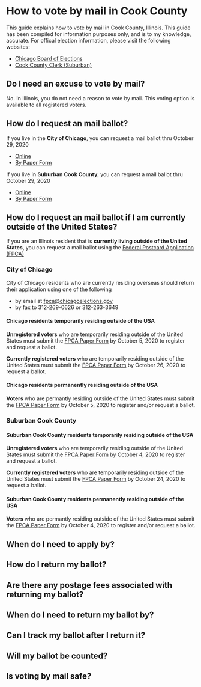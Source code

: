 # How to vote by mail in Cook County

This guide explains how to vote by mail in Cook County, Illinois. This guide has been compiled for information purposes only, and is to my knowledge, accurate. For offical election information, please visit the following websites:
* [Chicago Board of Elections](https://chicagoelections.gov/en/vote-by-mail.html)
* [Cook County Clerk (Suburban)](https://www.cookcountyclerk.com/agency/vote-mail)


## Do I need an excuse to vote by mail?

No. In Illinois, you do not need a reason to vote by mail. This voting option is available to all registered voters.

## How do I request an mail ballot?

If you live in the **City of Chicago**, you can request a mail ballot thru October 29, 2020
* [Online](https://www.chicagoelections.gov/en/vote-by-mail-application.html)
* [By Paper Form](https://app.chicagoelections.com/Documents/general/G2020-Vote-By-Mail-Application-English.pdf)
  
If you live in **Suburban Cook County**, you can request a mail ballot thru October 29, 2020
* [Online](https://mailvoting.cookcountyclerkil.gov/)
* [By Paper Form](https://www.cookcountyclerk.com/sites/default/files/pdfs/MB%20App%2011-2020_EN.pdf)

## How do I request an mail ballot if I am currently outside of the United States?

If you are an Illinois resident that is **currently living outside of the United States**, you can request a mail ballot using the [Federal Postcard Application (FPCA)](https://app.chicagoelections.com/documents/general/FPCA-Federal-Post-Card-Application.pdf)

### City of Chicago

City of Chicago residents who are currently residing overseas should return their application using one of the following
* by email at fpca@chicagoelections.gov
* by fax to 312-269-0626 or 312-263-3649

#### Chicago residents temporarily residing outside of the USA
**Unregistered voters** who are temporarily residing outside of the United States must submit the [FPCA Paper Form](https://app.chicagoelections.com/documents/general/FPCA-Federal-Post-Card-Application.pdf) by October 5, 2020 to register and request a ballot.

**Currently registered voters** who are temporarily residing outside of the United States must submit the [FPCA Paper Form](https://app.chicagoelections.com/documents/general/FPCA-Federal-Post-Card-Application.pdf) by October 26, 2020 to request a ballot.

#### Chicago residents permanently residing outside of the USA
**Voters** who are permantly residing outside of the United States must submit the [FPCA Paper Form](https://app.chicagoelections.com/documents/general/FPCA-Federal-Post-Card-Application.pdf) by October 5, 2020 to register and/or request a ballot.

### Suburban Cook County 

#### Suburban Cook County residents temporarily residing outside of the USA
**Unregistered voters** who are temporarily residing outside of the United States must submit the [FPCA Paper Form](https://www.cookcountyclerk.com/publications/federal-post-card-application) by October 4, 2020 to register and request a ballot.

**Currently registered voters** who are temporarily residing outside of the United States must submit the [FPCA Paper Form](https://www.cookcountyclerk.com/publications/federal-post-card-application) by October 24, 2020 to request a ballot.

#### Suburban Cook County residents permanently residing outside of the USA
**Voters** who are permantly residing outside of the United States must submit the [FPCA Paper Form](https://www.cookcountyclerk.com/publications/federal-post-card-application) by October 4, 2020 to register and/or request a ballot.

## When do I need to apply by?

## How do I return my ballot?

## Are there any postage fees associated with returning my ballot?

## When do I need to return my ballot by?

## Can I track my ballot after I return it?

## Will my ballot be counted?

## Is voting by mail safe? 